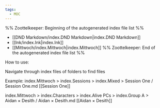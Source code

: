```yaml
---
tags:
  - MOC
---
```

%% Zoottelkeeper: Beginning of the autogenerated index file list  %%
-  [[DND Markdown/index.DND Markdown|index.DND Markdown]]
-  [[Ink/index.Ink|index.Ink]]
-  [[Mittwoch/index.Mittwoch|index.Mittwoch]]
%% Zoottelkeeper: End of the autogenerated index file list  %%

How to use:

Navigate through index files of folders to find files

Example:
index.Mittwoch > index.Sessions > index.Mixed > Session One / Session One.md
[[Session One]]

index.Mittwoch > index.Characters > index.Alive PCs > index.Group A > Aidan × Desith / Aidan × Desith.md
[[Aidan × Desith]]